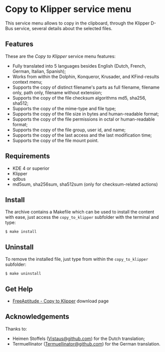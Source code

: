 # Copy to Klipper service menu

This service menu allows to copy in the clipboard, through the Klipper
D-Bus service, several details about the selected files.

## Features

These are the *Copy to Klipper* service menu features:
- Fully translated into 5 languages besides English
  (Dutch, French, German, Italian, Spanish);
- Works from within the Dolphin, Konqueror, Krusader, and KFind-results context menu;
- Supports the copy of distinct filename's parts as full filename, filename only,
  path only, filename without extension;
- Supports the copy of the file checksum algorithms md5, sha256, sha512;
- Supports the copy of the mime-type and file type;
- Supports the copy of the file size in bytes and human-readable format;
- Supports the copy of the file permissions in octal or human-readable format;
- Supports the copy of the file group, user id, and name;
- Supports the copy of the last access and the last modification time;
- Supports the copy of the file mount point.

## Requirements

- KDE 4 or superior
- Klipper
- qdbus
- md5sum, sha256sum, sha512sum (only for checksum-related actions)

## Install

The archive contains a Makefile which can be used to install the content with ease,
just access the `copy_to_klipper` subfolder with the terminal and type:
```
$ make install
```

## Uninstall

To remove the installed file, just type from within the `copy_to_klipper` subfolder:
```
$ make uninstall
```

## Get Help

- [FreeAptitude - Copy to Klipper][download] download page

## Acknowledgements

Thanks to:
- Heimen Stoffels (Vistaus@github.com) for the Dutch translation;
- Termuellinator (Termuellinator@github.com) for the German translation.

[download]: https://freeaptitude.altervista.org/downloads/copy-to-klipper.html "Copy to Klipper download page on FreeAptitude"
[§]: # "Generated by servicemenu_generator"
